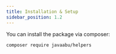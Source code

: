```yaml
---
title: Installation & Setup
sidebar_position: 1.2
---
```


You can install the package via composer:

```bash
composer require javaabu/helpers
```
